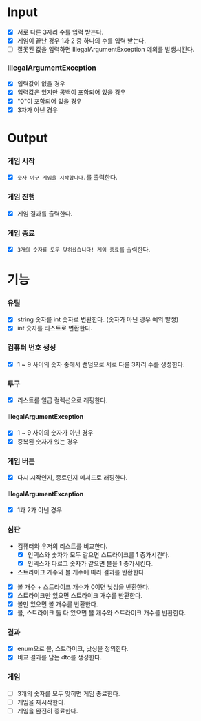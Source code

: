 # Input
- [x] 서로 다른 3자리 수를 입력 받는다.
- [x] 게임이 끝난 경우 1과 2 중 하나의 수를 입력 받는다.
- [ ] 잘못된 값을 입력하면 IllegalArgumentException 예외를 발생시킨다.

### IllegalArgumentException
- [x] 입력값이 없을 경우
- [x] 입력값은 있지만 공백이 포함되어 있을 경우
- [x] "0"이 포함되어 있을 경우
- [x] 3자가 아닌 경우

# Output
### 게임 시작
- [x] `숫자 야구 게임을 시작합니다.`를 출력한다.
### 게임 진행
- [x] 게임 결과를 출력한다.
### 게임 종료
- [x] `3개의 숫자를 모두 맞히셨습니다! 게임 종료`를 출력한다.

# 기능
### 유틸
- [x] string 숫자를 int 숫자로 변환한다. (숫자가 아닌 경우 예외 발생)
- [x] int 숫자를 리스트로 변환한다.

### 컴퓨터 번호 생성
- [x] 1 ~ 9 사이의 숫자 중에서 랜덤으로 서로 다른 3자리 수를 생성한다.

### 투구
- [x] 리스트를 일급 컬렉션으로 래핑한다.
#### IllegalArgumentException
- [x] 1 ~ 9 사이의 숫자가 아닌 경우
- [x] 중복된 숫자가 있는 경우

### 게임 버튼
- [x] 다시 시작인지, 종료인지 메서드로 래핑한다.
#### IllegalArgumentException
- [x] 1과 2가 아닌 경우

### 심판
- 컴퓨터와 유저의 리스트를 비교한다.
  - [x] 인덱스와 숫자가 모두 같으면 스트라이크를 1 증가시킨다.
  - [x] 인덱스가 다르고 숫자가 같으면 볼을 1 증가시킨다.
-  스트라이크 개수와 볼 개수에 따라 결과를 반환한다.
  - [x] 볼 개수 + 스트라이크 개수가 0이면 낫싱을 반환한다.
  - [x] 스트라이크만 있으면 스트라이크 개수를 반환한다.
  - [x] 볼만 있으면 볼 개수를 반환한다.
  - [x] 볼, 스트라이크 둘 다 있으면 볼 개수와 스트라이크 개수를 반환한다.

### 결과
- [x] enum으로 볼, 스트라이크, 낫싱을 정의한다.
- [x] 비교 결과를 담는 dto를 생성한다.

### 게임
- [ ] 3개의 숫자를 모두 맞히면 게임 종료한다.
- [ ] 게임을 재시작한다.
- [ ] 게임을 완전히 종료한다.